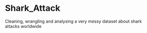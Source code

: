 # Shark_Attack
Cleaning, wrangling and analysing a very messy dataset about shark attacks worldwide
